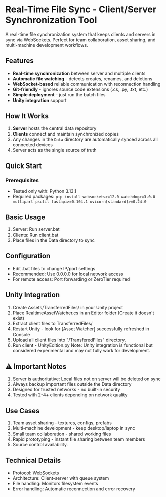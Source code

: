 # Real-Time File Sync - Client/Server Synchronization Tool

A real-time file synchronization system that keeps clients and servers in sync via WebSockets. Perfect for team collaboration, asset sharing, and multi-machine development workflows.

## Features

- **Real-time synchronization** between server and multiple clients
- **Automatic file watching** - detects creates, renames, and deletions
- **WebSocket-based** reliable communication with reconnection handling
- **Git-friendly** - ignores source code extensions (.cs, .py, .txt, etc.)
- **Simple deployment** - just run the batch files
- **Unity integration** support

## How It Works

1. **Server** hosts the central data repository
2. **Clients** connect and maintain synchronized copies
3. Any changes in the `Data` directory are automatically synced across all connected devices
4. Server acts as the single source of truth

## Quick Start

### Prerequisites
- Tested only with: Python 3.13.1
- Required packages:
```pip install websockets>=12.0 watchdog>=3.0.0 multipart psutil fastapi>=0.104.1 uvicorn[standard]>=0.24.0```

## Basic Usage
1. Server: Run server.bat
2. Clients: Run client.bat
3. Place files in the Data directory to sync

## Configuration
- Edit .bat files to change IP/port settings
- Recommended: Use 0.0.0.0 for local network access
- For remote access: Port forwarding or ZeroTier required

## Unity Integration
1. Create Assets/TransferredFiles/ in your Unity project
2. Place RealtimeAssetWatcher.cs in an Editor folder (Create it doesn't exist)
3. Extract client files to TransferredFiles/
4. Restart Unity - look for [Asset Watcher] successfully refreshed in Console
5. Upload all client files into "/TransferedFiles" directory.
6. Run client - UnityEdition.py
Note: Unity integration is functional but considered experimental and may not fully work for development.

## ⚠️ Important Notes
1. Server is authoritative: Local files not on server will be deleted on sync
2. Always backup important files outside the Data directory
3. Designed for trusted networks - no built-in security
4. Tested with 2-4+ clients depending on network quality

## Use Cases
1. Team asset sharing - textures, configs, prefabs
2. Multi-machine development - keep desktop/laptop in sync
3. Small team collaboration - shared working files
4. Rapid prototyping - instant file sharing between team members
5. Source control availability.

## Technical Details
- Protocol: WebSockets
- Architecture: Client-server with queue system
- File handling: Monitors filesystem events
- Error handling: Automatic reconnection and error recovery
